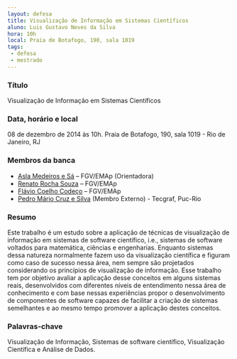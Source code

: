 ```yaml
---
layout: defesa
title: Visualização de Informação em Sistemas Científicos
aluno: Luis Gustavo Neves da Silva
hora: 10h
local: Praia de Botafogo, 190, sala 1019
tags:
 - defesa
 - mestrado
---
```


### Título

Visualização de Informação em Sistemas Científicos
 
### Data, horário e local

08 de dezembro de 2014 às 10h. Praia de Botafogo, 190, sala 1019 - Rio
de Janeiro, RJ
 
### Membros da banca

- [Asla Medeiros e Sá](/people/asla.sa.html) – FGV/EMAp (Orientadora)
- [Renato Rocha Souza](/people/renato.souza.html) – FGV/EMAp
- [Flávio Coelho Codeço](/people/flavio.coelho.html) – FGV/EMAp 
- [Pedro Mário Cruz e Silva](http://lattes.cnpq.br/6273068677376442) (Membro Externo) - Tecgraf, Puc-Rio
 
### Resumo
 
Este trabalho é um estudo sobre a aplicação de técnicas de
visualização de informação em sistemas de software científico, i.e.,
sistemas de software voltados para matemática, ciências e
engenharias. Enquanto sistemas dessa natureza normalmente fazem uso da
visualização científica e figuram como caso de sucesso nessa área, nem
sempre são projetados considerando os princípios de visualização de
informação. Esse trabalho tem por objetivo avaliar a aplicação desse
conceitos em alguns sistemas reais, desenvolvidos com diferentes
níveis de entendimento nessa área de conhecimento e com base nessas
experiências propor o desenvolvimento de componentes de software
capazes de facilitar a criação de sistemas semelhantes e ao mesmo
tempo promover a aplicação destes conceitos.
 
### Palavras-chave

Visualização de Informação, Sistemas de software científico,
Visualização Científica e Análise de Dados.
